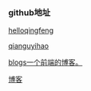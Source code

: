 ### github地址

[helloqingfeng](https://github.com/helloqingfeng/Awsome-Front-End-learning-resource) 

[qianguyihao](https://github.com/qianguyihao/Web)

[blogs一个前端的博客。](https://github.com/muwoo/blogs)

[博客](https://github.com/codefollower/My-Blog)